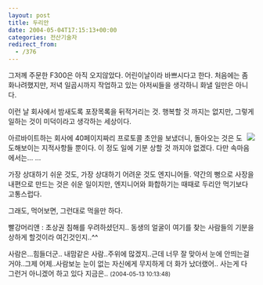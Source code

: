 ```yaml
---
layout: post
title: 두리안
date: 2004-05-04T17:15:13+00:00
categories: 전산기술자
redirect_from:
  - /376
---
```


그저께 주문한 F300은 아직 오지않았다. 어린이날이라 바쁘시다고 한다. 처음에는 좀 화나려했지만, 저녁 일곱시까지 작업하고 있는 아저씨들을 생각하니 화낼 일만은 아니다.

이런 날 회사에서 밤새도록 포장목록을 뒤적거리는 것. 행복할 것 까지는 없지만, 그렇게 일하는 것이 미덕이라고 생각하는 세상이다.

<img src="http://jinto.pe.kr/photo/thai0404/26164610_dsc03609s.jpg" align="right" />아르바이트하는 회사에 40페이지짜리 프로토콜 초안을 보냈더니, 돌아오는 것은 도도해보이는 지적사항들 뿐이다. 이 정도 일에 기분 상할 것 까지야 없겠다. 다만 속마음에서는... ...

가장 상대하기 쉬운 것도, 가장 상대하기 어려운 것도 엔지니어들. 약간의 뻥으로 사장을 내편으로 만드는 것은 쉬운 일이지만, 엔지니어와 화합하기는 때때로 두리안 먹기보다 고통스럽다.

그래도, 먹어보면, 그런대로 먹을만 하다.
<div id=comments>
<div class=comment>
<!--- cmt:732 --->
<!--- mail: --->
<!--- parent:0 --->
빨강머리앤 : 
초상권 침해를 우려하셨던지..
동생의 얼굴이 여기를 찾는 사람들의 기분을 상하게 할것이라 여긴것인지..^^

사람은...힘들더군..
내맘같은 사람..주위에 많겠지..근데 너무 잘 맞아서 눈에 안띄는걸거야..그제 어제..사람보눈 눈이 없는 자신에게 무지하게 더 화가 났더랬어..
사는게 다 그런거 아니겠어 하고 있다 지금은..
 <small>(2004-05-13 10:13:48)</small>
</div>
</div>
